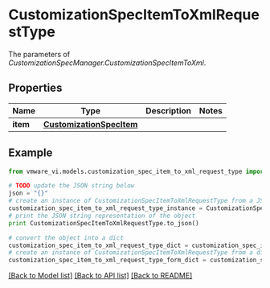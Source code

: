 # CustomizationSpecItemToXmlRequestType

The parameters of *CustomizationSpecManager.CustomizationSpecItemToXml*. 

## Properties
Name | Type | Description | Notes
------------ | ------------- | ------------- | -------------
**item** | [**CustomizationSpecItem**](CustomizationSpecItem.md) |  | 

## Example

```python
from vmware_vi.models.customization_spec_item_to_xml_request_type import CustomizationSpecItemToXmlRequestType

# TODO update the JSON string below
json = "{}"
# create an instance of CustomizationSpecItemToXmlRequestType from a JSON string
customization_spec_item_to_xml_request_type_instance = CustomizationSpecItemToXmlRequestType.from_json(json)
# print the JSON string representation of the object
print CustomizationSpecItemToXmlRequestType.to_json()

# convert the object into a dict
customization_spec_item_to_xml_request_type_dict = customization_spec_item_to_xml_request_type_instance.to_dict()
# create an instance of CustomizationSpecItemToXmlRequestType from a dict
customization_spec_item_to_xml_request_type_form_dict = customization_spec_item_to_xml_request_type.from_dict(customization_spec_item_to_xml_request_type_dict)
```
[[Back to Model list]](../README.md#documentation-for-models) [[Back to API list]](../README.md#documentation-for-api-endpoints) [[Back to README]](../README.md)


